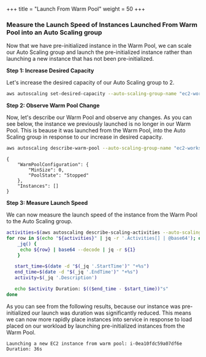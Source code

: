 +++
title = "Launch From Warm Pool"
weight = 50
+++

### Measure the Launch Speed of Instances Launched From Warm Pool into an Auto Scaling group

Now that we have pre-initialized instance in the Warm Pool, we can scale our Auto Scaling group and launch the pre-initialized instance rather than launching a new instance that has not been pre-initialized.

**Step 1: Increase Desired Capacity**

Let's increase the desired capacity of our Auto Scaling group to 2.

```bash
aws autoscaling set-desired-capacity --auto-scaling-group-name "ec2-workshop-asg" --desired-capacity 2
```

**Step 2: Observe Warm Pool Change**

Now, let's describe our Warm Pool and observe any changes. As you can see below, the instance we previously launched is no longer in our Warm Pool. This is beause it was launched from the Warm Pool, into the Auto Scaling group in response to our increase in desired capacity.

```bash
aws autoscaling describe-warm-pool --auto-scaling-group-name "ec2-workshop-asg"
```

```
{
    "WarmPoolConfiguration": {
        "MinSize": 0,
        "PoolState": "Stopped"
    },
    "Instances": []
}
```

**Step 3: Measure Launch Speed**

We can now measure the launch speed of the instance from the Warm Pool to the Auto Scaling group.

```bash
activities=$(aws autoscaling describe-scaling-activities --auto-scaling-group-name "ec2-workshop-asg")
for row in $(echo "${activities}" | jq -r '.Activities[] | @base64'); do
    _jq() {
     echo ${row} | base64 --decode | jq -r ${1}
    }

   start_time=$(date -d "$(_jq '.StartTime')" "+%s")
   end_time=$(date -d "$(_jq '.EndTime')" "+%s")
   activity=$(_jq '.Description')

   echo $activity Duration: $(($end_time - $start_time))"s"
done
```

As you can see from the following results, because our instance was pre-initialized our launch was duration was significantly reduced. This means we can now more rapidly place instances into service in response to load placed on our workload by launching pre-initialized instances from the Warm Pool.

```
Launching a new EC2 instance from warm pool: i-0ea10fdc59a07df6e Duration: 36s
```